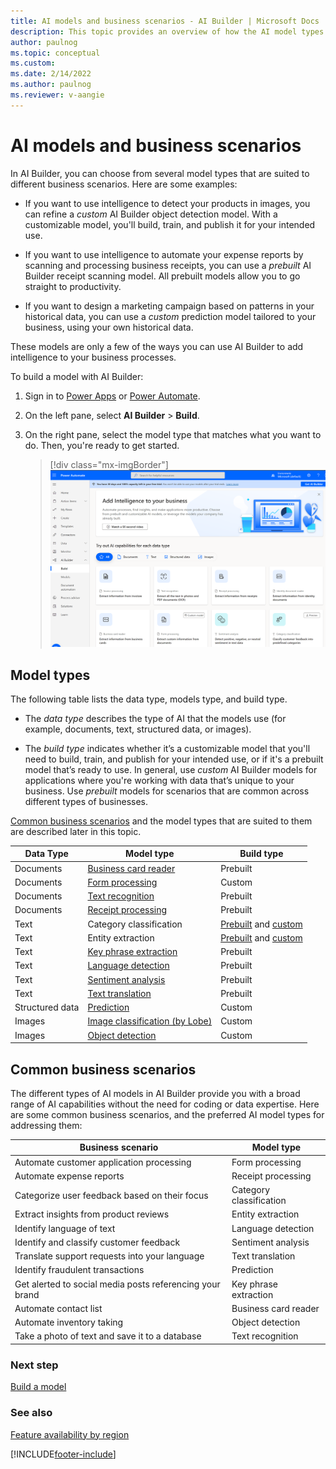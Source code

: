 ```yaml
---
title: AI models and business scenarios - AI Builder | Microsoft Docs
description: This topic provides an overview of how the AI model types that you can create in AI Builder relate to various business scenarios.
author: paulnog
ms.topic: conceptual
ms.custom:
ms.date: 2/14/2022
ms.author: paulnog
ms.reviewer: v-aangie
---
```


# AI models and business scenarios

In AI Builder, you can choose from several model types that are suited to different business scenarios. Here are some examples:

- If you want to use intelligence to detect your products in images, you can refine a *custom* AI Builder object detection model. With a customizable model, you'll build, train, and publish it for your intended use.

- If you want to use intelligence to automate your expense reports by scanning and processing business receipts, you can use a *prebuilt* AI Builder receipt scanning model. All prebuilt models allow you to go straight to productivity.

- If you want to design a marketing campaign based on patterns in your historical data, you can use a *custom* prediction model tailored to your business, using your own historical data.

These models are only a few of the ways you can use AI Builder to add intelligence to your business processes.

To build a model with AI Builder:

1. Sign in to [Power Apps](https://make.powerapps.com) or [Power Automate](https://flow.microsoft.com).

1. On the left pane, select **AI Builder** > **Build**.

1. On the right pane, select the model type that matches what you want to do. Then, you're ready to get started.

    > [!div class="mx-imgBorder"]
    > ![Screenshot of AI Builder home page.](media/ai-builder-home.png "AI Builder home page")

## Model types

The following table lists the data type, models type, and build type. 

- The *data type* describes the type of AI that the models use (for example, documents, text, structured data, or images). 

- The *build type* indicates whether it’s a customizable model that you'll need to build, train, and publish for your intended use, or if it's a prebuilt model that’s ready to use. In general, use *custom* AI Builder models for applications where you're working with data that’s unique to your business. Use *prebuilt* models for scenarios that are common across different types of businesses.

[Common business scenarios](#common-business-scenarios) and the model types that are suited to them are described later in this topic.

| Data Type       | Model type              | Build type          |
|-----------------|-------------------------|---------------------|
| Documents       | [Business card reader](prebuilt-business-card.md)    | Prebuilt            |
| Documents       | [Form processing](form-processing-model-overview.md)         | Custom              |
| Documents       | [Text recognition](prebuilt-text-recognition.md)        | Prebuilt            |
| Documents       | [Receipt processing](prebuilt-receipt-processing.md)      | Prebuilt            |
| Text            | Category classification | [Prebuilt](prebuilt-category-classification.md) and [custom](text-classification-overview.md) |
| Text            | Entity extraction       | [Prebuilt](prebuilt-entity-extraction.md) and [custom](entity-extraction-overview.md) |
| Text            | [Key phrase extraction](prebuilt-key-phrase.md)   | Prebuilt            |
| Text            | [Language detection](prebuilt-language-detection.md)      | Prebuilt            |
| Text            | [Sentiment analysis](prebuilt-sentiment-analysis.md)      | Prebuilt            |
| Text            | [Text translation](prebuilt-text-translation.md)        | Prebuilt            |
| Structured data | [Prediction](prediction-overview.md)              | Custom              |
| Images          | [Image classification (by Lobe)](lobe-overview.md)        | Custom              |
| Images          | [Object detection](object-detection-overview.md)        | Custom              |

## Common business scenarios

The different types of AI models in AI Builder provide you with a broad range of AI capabilities without the need for coding or data expertise. Here are some common business scenarios, and the preferred AI model types for addressing them:

| Business scenario | Model type |
| ----- | ----- |
Automate customer application processing|Form processing
Automate expense reports|Receipt processing
Categorize user feedback based on their focus | Category classification
Extract insights from product reviews | Entity extraction
Identify language of text | Language detection
Identify and classify customer feedback|Sentiment analysis
Translate support requests into your language|Text translation
Identify fraudulent transactions|Prediction
Get alerted to social media posts referencing your brand | Key phrase extraction
Automate contact list |Business card reader
Automate inventory taking|Object detection
Take a photo of text and save it to a database |Text recognition

### Next step

[Build a model](build-model.md)

### See also

[Feature availability by region](availability-region.md)


[!INCLUDE[footer-include](includes/footer-banner.md)]
